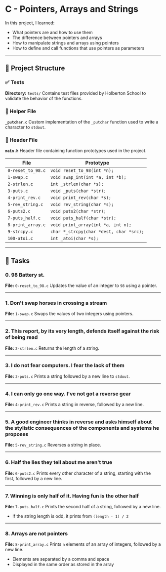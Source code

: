 # C - Pointers, Arrays and Strings

In this project, I learned:

* What pointers are and how to use them
* The difference between pointers and arrays
* How to manipulate strings and arrays using pointers
* How to define and call functions that use pointers as parameters

---

## 📁 Project Structure

### ✅ Tests

**Directory:** `tests/`
Contains test files provided by Holberton School to validate the behavior of the functions.

### 🙌 Helper File

**`_putchar.c`**
Custom implementation of the `_putchar` function used to write a character to `stdout`.

### 📄 Header File

**`main.h`**
Header file containing function prototypes used in the project.

| File              | Prototype                               |
| ----------------- | --------------------------------------- |
| `0-reset_to_98.c` | `void reset_to_98(int *n);`             |
| `1-swap.c`        | `void swap_int(int *a, int *b);`        |
| `2-strlen.c`      | `int _strlen(char *s);`                 |
| `3-puts.c`        | `void _puts(char *str);`                |
| `4-print_rev.c`   | `void print_rev(char *s);`              |
| `5-rev_string.c`  | `void rev_string(char *s);`             |
| `6-puts2.c`       | `void puts2(char *str);`                |
| `7-puts_half.c`   | `void puts_half(char *str);`            |
| `8-print_array.c` | `void print_array(int *a, int n);`      |
| `9-strcpy.c`      | `char *_strcpy(char *dest, char *src);` |
| `100-atoi.c`      | `int _atoi(char *s);`                   |

---

## 📃 Tasks

### 0. 98 Battery st.

**File:** `0-reset_to_98.c`
Updates the value of an integer to `98` using a pointer.

---

### 1. Don't swap horses in crossing a stream

**File:** `1-swap.c`
Swaps the values of two integers using pointers.

---

### 2. This report, by its very length, defends itself against the risk of being read

**File:** `2-strlen.c`
Returns the length of a string.

---

### 3. I do not fear computers. I fear the lack of them

**File:** `3-puts.c`
Prints a string followed by a new line to `stdout`.

---

### 4. I can only go one way. I've not got a reverse gear

**File:** `4-print_rev.c`
Prints a string in reverse, followed by a new line.

---

### 5. A good engineer thinks in reverse and asks himself about the stylistic consequences of the components and systems he proposes

**File:** `5-rev_string.c`
Reverses a string in place.

---

### 6. Half the lies they tell about me aren't true

**File:** `6-puts2.c`
Prints every other character of a string, starting with the first, followed by a new line.

---

### 7. Winning is only half of it. Having fun is the other half

**File:** `7-puts_half.c`
Prints the second half of a string, followed by a new line.

* If the string length is odd, it prints from `(length - 1) / 2`

---

### 8. Arrays are not pointers

**File:** `8-print_array.c`
Prints `n` elements of an array of integers, followed by a new line.

* Elements are separated by a comma and space
* Displayed in the same order as stored in the array